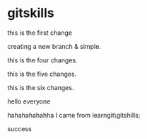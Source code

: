 # gitskills




this is the first change






creating a new branch & simple.




this is the four changes.




this is the five changes.


this is the six changes.


hello everyone


hahahahahahha
I came from learngit\gitshills;


success



